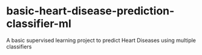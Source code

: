 # basic-heart-disease-prediction-classifier-ml
A basic supervised learning project to predict Heart Diseases using multiple classifiers
